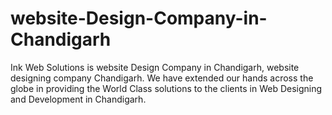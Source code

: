 # website-Design-Company-in-Chandigarh
Ink Web Solutions is website Design Company in Chandigarh, website designing company Chandigarh. We have extended our hands across the globe in providing the World Class solutions to the clients in Web Designing and Development in Chandigarh.
